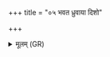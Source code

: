 +++
title = "०५ भवत ध्रुवाया दिशो"

+++
<details><summary>मूलम् (GR)</summary>

(…) भवत +++(see 1a)+++  
ध्रुवाया दिशो विष्णुणा राज्ञा- (…) ॥ +++(see 1bcd)+++
</details>